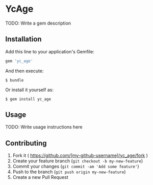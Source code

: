 # YcAge

TODO: Write a gem description

## Installation

Add this line to your application's Gemfile:

```ruby
gem 'yc_age'
```

And then execute:

    $ bundle

Or install it yourself as:

    $ gem install yc_age

## Usage

TODO: Write usage instructions here

## Contributing

1. Fork it ( https://github.com/[my-github-username]/yc_age/fork )
2. Create your feature branch (`git checkout -b my-new-feature`)
3. Commit your changes (`git commit -am 'Add some feature'`)
4. Push to the branch (`git push origin my-new-feature`)
5. Create a new Pull Request
